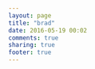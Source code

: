 ```yaml
---
layout: page
title: "brad"
date: 2016-05-19 00:02
comments: true
sharing: true
footer: true
---
```

<script type="text/javascript" src="https://bookeo.com/widget.js?a=415554HNF6C154C443DB8D"></script>
